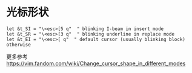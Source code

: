# 光标形状
```
let &t_SI = "\<esc>[5 q"  " blinking I-beam in insert mode
let &t_SR = "\<esc>[3 q"  " blinking underline in replace mode
let &t_EI = "\<esc>[ q"  " default cursor (usually blinking block) otherwise
```
更多参考 https://vim.fandom.com/wiki/Change_cursor_shape_in_different_modes